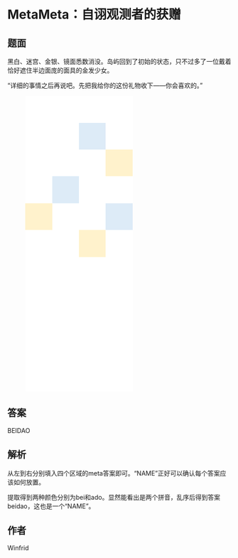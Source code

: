 # MetaMeta：自诩观测者的获赠

## 题面

黑白、迷宫、金银、镜面悉数消没。岛屿回到了初始的状态，只不过多了一位戴着恰好遮住半边面庞的面具的金发少女。

“详细的事情之后再说吧。先把我给你的这份礼物收下——你会喜欢的。”

<figure><img src="../../../.gitbook/assets/image (64).png" alt=""><figcaption></figcaption></figure>

## 答案

BEIDAO

## 解析

从左到右分别填入四个区域的meta答案即可。“NAME”正好可以确认每个答案应该如何放置。

提取得到两种颜色分别为bei和ado。显然能看出是两个拼音，乱序后得到答案beidao，这也是一个“NAME”。

## 作者

Winfrid
